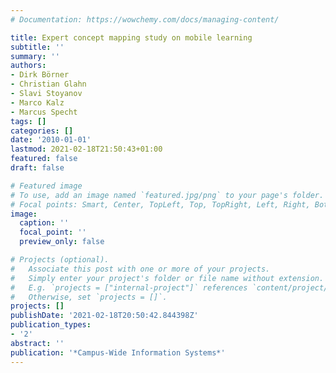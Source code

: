 ```yaml
---
# Documentation: https://wowchemy.com/docs/managing-content/

title: Expert concept mapping study on mobile learning
subtitle: ''
summary: ''
authors:
- Dirk Börner
- Christian Glahn
- Slavi Stoyanov
- Marco Kalz
- Marcus Specht
tags: []
categories: []
date: '2010-01-01'
lastmod: 2021-02-18T21:50:43+01:00
featured: false
draft: false

# Featured image
# To use, add an image named `featured.jpg/png` to your page's folder.
# Focal points: Smart, Center, TopLeft, Top, TopRight, Left, Right, BottomLeft, Bottom, BottomRight.
image:
  caption: ''
  focal_point: ''
  preview_only: false

# Projects (optional).
#   Associate this post with one or more of your projects.
#   Simply enter your project's folder or file name without extension.
#   E.g. `projects = ["internal-project"]` references `content/project/deep-learning/index.md`.
#   Otherwise, set `projects = []`.
projects: []
publishDate: '2021-02-18T20:50:42.844398Z'
publication_types:
- '2'
abstract: ''
publication: '*Campus-Wide Information Systems*'
---
```

